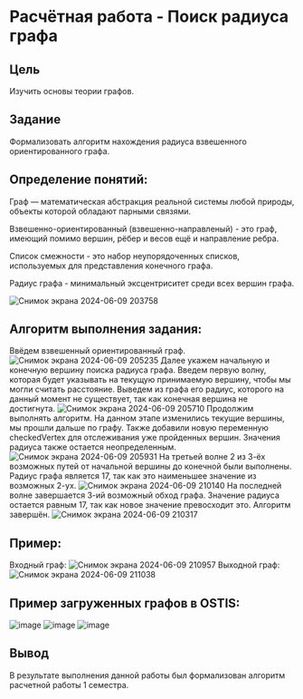 # Расчётная работа - Поиск радиуса графа
 ## Цель
 Изучить основы теории графов.
 ## Задание
 Формализовать алгоритм нахождения радиуса взвешенного ориентированного графа.
 ## Определение понятий: 
Граф — математическая абстракция реальной системы любой природы, объекты которой обладают парными связями.

Взвешенно-ориентированный (взвешенно-направленый) - это граф, имеющий помимо вершин, рёбер и весов ещё и направление ребра.

Cписок смежности - это набор неупорядоченных списков, используемых для представления конечного графа.

Радиус графа - минимальный эксцентриситет среди всех вершин графа.

 ![Снимок экрана 2024-06-09 203758](https://github.com/iis-32170x/RPIIS/assets/144333910/2e0afaca-acf0-4277-a539-a3b1fd07a14d)
 ## Алгоритм выполнения задания:
Ввёдем взвешенный ориентированный граф. 
![Снимок экрана 2024-06-09 205235](https://github.com/iis-32170x/RPIIS/assets/144333910/5705c275-17da-496e-bdb9-ba7db300f22b)
Далее укажем начальную и конечную вершину поиска радиуса графа. Введем первую волну, которая будет указывать на текущую принимаемую вершину,
чтобы мы могли считать расстояние. Выведем из графа его радиус, которого на данный момент не существует, так как 
конечная вершина не достигнута.
![Снимок экрана 2024-06-09 205710](https://github.com/iis-32170x/RPIIS/assets/144333910/f64edd98-f342-4005-b846-0eab11f66846)
Продолжим выполнять алгоритм. На данном этапе изменились текущие вершины, мы прошли дальше по графу. Также добавили новую переменную checkedVertex
для отслеживания уже пройденных вершин. Значения радиуса также остается неопределенным.
![Снимок экрана 2024-06-09 205931](https://github.com/iis-32170x/RPIIS/assets/144333910/41d0edd0-6389-47eb-b262-0e9a78538087)
На третьей волне 2 из 3-ёх возможных путей от начальной вершины до конечной были выполнены. Радиус графа является 17, так как это наименьшее значение из возможных 2-ух.
![Снимок экрана 2024-06-09 210140](https://github.com/iis-32170x/RPIIS/assets/144333910/b112f08b-6366-4163-b992-0064c20fe901)
На последней волне завершается 3-ий возможный обход графа. Значение радиуса остается равным 17, так как новое значение превосходит это. Алгоритм завершён.
![Снимок экрана 2024-06-09 210317](https://github.com/iis-32170x/RPIIS/assets/144333910/36930d7e-b8bd-4d76-87b4-bc41301121c7)
## Пример: 
Входный граф:
![Снимок экрана 2024-06-09 210957](https://github.com/iis-32170x/RPIIS/assets/144333910/9df87c0f-3f58-42a0-9351-421bb8a9ef24)
Выходной граф:
![Снимок экрана 2024-06-09 211038](https://github.com/iis-32170x/RPIIS/assets/144333910/9e868e4a-21ba-456d-bd38-427f4aa87e6f)
## Пример загруженных графов в OSTIS:
![image](https://github.com/iis-32170x/RPIIS/assets/144333910/f789f27f-5fa0-4c76-9cb6-e24595be5cbd)
![image](https://github.com/iis-32170x/RPIIS/assets/144333910/456293a2-5dc8-4ab6-957a-5586bf8ccb9f)
![image](https://github.com/iis-32170x/RPIIS/assets/144333910/93b49d39-b596-4d38-b614-0d1c85f94217)
## Вывод 
В результате выполнения данной работы был формализован алгоритм расчетной работы 1 семестра. 


